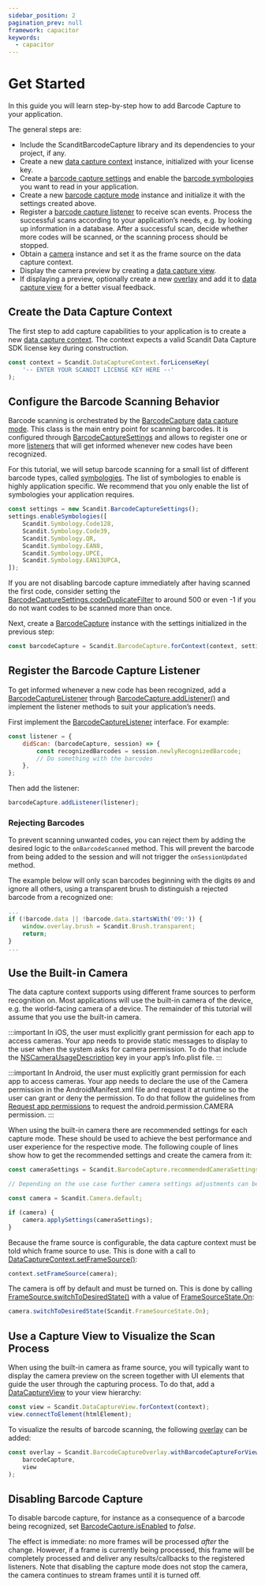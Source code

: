 ```yaml
---
sidebar_position: 2
pagination_prev: null
framework: capacitor
keywords:
  - capacitor
---
```


# Get Started

In this guide you will learn step-by-step how to add Barcode Capture to your application.

The general steps are:

- Include the ScanditBarcodeCapture library and its dependencies to your project, if any.
- Create a new [data capture context](https://docs.scandit.com/data-capture-sdk/capacitor/core/api/data-capture-context.html#class-scandit.datacapture.core.DataCaptureContext) instance, initialized with your license key.
- Create a [barcode capture settings](https://docs.scandit.com/data-capture-sdk/capacitor/barcode-capture/api/barcode-capture-settings.html#class-scandit.datacapture.barcode.BarcodeCaptureSettings) and enable the [barcode symbologies](https://docs.scandit.com/data-capture-sdk/capacitor/barcode-capture/api/symbology.html#enum-scandit.datacapture.barcode.Symbology) you want to read in your application.
- Create a new [barcode capture mode](https://docs.scandit.com/data-capture-sdk/capacitor/barcode-capture/api/barcode-capture.html#class-scandit.datacapture.barcode.BarcodeCapture) instance and initialize it with the settings created above.
- Register a [barcode capture listener](https://docs.scandit.com/data-capture-sdk/capacitor/barcode-capture/api/barcode-capture-listener.html#interface-scandit.datacapture.barcode.IBarcodeCaptureListener) to receive scan events. Process the successful scans according to your application’s needs, e.g. by looking up information in a database. After a successful scan, decide whether more codes will be scanned, or the scanning process should be stopped.
- Obtain a [camera](https://docs.scandit.com/data-capture-sdk/capacitor/core/api/camera.html#class-scandit.datacapture.core.Camera) instance and set it as the frame source on the data capture context.
- Display the camera preview by creating a [data capture view](https://docs.scandit.com/data-capture-sdk/capacitor/core/api/ui/data-capture-view.html#class-scandit.datacapture.core.ui.DataCaptureView).
- If displaying a preview, optionally create a new [overlay](https://docs.scandit.com/data-capture-sdk/capacitor/barcode-capture/api/ui/barcode-capture-overlay.html#class-scandit.datacapture.barcode.ui.BarcodeCaptureOverlay) and add it to [data capture view](https://docs.scandit.com/data-capture-sdk/capacitor/core/api/ui/data-capture-view.html#class-scandit.datacapture.core.ui.DataCaptureView) for a better visual feedback.

## Create the Data Capture Context

The first step to add capture capabilities to your application is to create a new [data capture context](https://docs.scandit.com/data-capture-sdk/capacitor/core/api/data-capture-context.html#class-scandit.datacapture.core.DataCaptureContext). The context expects a valid Scandit Data Capture SDK license key during construction.

```js
const context = Scandit.DataCaptureContext.forLicenseKey(
	'-- ENTER YOUR SCANDIT LICENSE KEY HERE --'
);
```

## Configure the Barcode Scanning Behavior

Barcode scanning is orchestrated by the [BarcodeCapture](https://docs.scandit.com/data-capture-sdk/capacitor/barcode-capture/api/barcode-capture.html#class-scandit.datacapture.barcode.BarcodeCapture) [data capture mode](https://docs.scandit.com/data-capture-sdk/capacitor/core/api/data-capture-mode.html#interface-scandit.datacapture.core.IDataCaptureMode). This class is the main entry point for scanning barcodes. It is configured through [BarcodeCaptureSettings](https://docs.scandit.com/data-capture-sdk/capacitor/barcode-capture/api/barcode-capture-settings.html#class-scandit.datacapture.barcode.BarcodeCaptureSettings) and allows to register one or more [listeners](https://docs.scandit.com/data-capture-sdk/capacitor/barcode-capture/api/barcode-capture-listener.html#interface-scandit.datacapture.barcode.IBarcodeCaptureListener) that will get informed whenever new codes have been recognized.

For this tutorial, we will setup barcode scanning for a small list of different barcode types, called [symbologies](https://docs.scandit.com/data-capture-sdk/capacitor/barcode-capture/api/symbology.html#enum-scandit.datacapture.barcode.Symbology). The list of symbologies to enable is highly application specific. We recommend that you only enable the list of symbologies your application requires.

```js
const settings = new Scandit.BarcodeCaptureSettings();
settings.enableSymbologies([
	Scandit.Symbology.Code128,
	Scandit.Symbology.Code39,
	Scandit.Symbology.QR,
	Scandit.Symbology.EAN8,
	Scandit.Symbology.UPCE,
	Scandit.Symbology.EAN13UPCA,
]);
```

If you are not disabling barcode capture immediately after having scanned the first code, consider setting the [BarcodeCaptureSettings.codeDuplicateFilter](https://docs.scandit.com/data-capture-sdk/capacitor/barcode-capture/api/barcode-capture-settings.html#property-scandit.datacapture.barcode.BarcodeCaptureSettings.CodeDuplicateFilter) to around 500 or even \-1 if you do not want codes to be scanned more than once.

Next, create a [BarcodeCapture](https://docs.scandit.com/data-capture-sdk/capacitor/barcode-capture/api/barcode-capture.html#class-scandit.datacapture.barcode.BarcodeCapture) instance with the settings initialized in the previous step:

```js
const barcodeCapture = Scandit.BarcodeCapture.forContext(context, settings);
```

## Register the Barcode Capture Listener

To get informed whenever a new code has been recognized, add a [BarcodeCaptureListener](https://docs.scandit.com/data-capture-sdk/capacitor/barcode-capture/api/barcode-capture-listener.html#interface-scandit.datacapture.barcode.IBarcodeCaptureListener) through [BarcodeCapture.addListener()](https://docs.scandit.com/data-capture-sdk/capacitor/barcode-capture/api/barcode-capture.html#method-scandit.datacapture.barcode.BarcodeCapture.AddListener) and implement the listener methods to suit your application’s needs.

First implement the [BarcodeCaptureListener](https://docs.scandit.com/data-capture-sdk/capacitor/barcode-capture/api/barcode-capture-listener.html#interface-scandit.datacapture.barcode.IBarcodeCaptureListener) interface. For example:

```js
const listener = {
	didScan: (barcodeCapture, session) => {
		const recognizedBarcodes = session.newlyRecognizedBarcode;
		// Do something with the barcodes
	},
};
```

Then add the listener:

```js
barcodeCapture.addListener(listener);
```

### Rejecting Barcodes

To prevent scanning unwanted codes, you can reject them by adding the desired logic to the `onBarcodeScanned` method. This will prevent the barcode from being added to the session and will not trigger the `onSessionUpdated` method.

The example below will only scan barcodes beginning with the digits `09` and ignore all others, using a transparent brush to distinguish a rejected barcode from a recognized one:

```js
...
if (!barcode.data || !barcode.data.startsWith('09:')) {
	window.overlay.brush = Scandit.Brush.transparent;
    return;
}
...
```

## Use the Built-in Camera

The data capture context supports using different frame sources to perform recognition on. Most applications will use the built-in camera of the device, e.g. the world-facing camera of a device. The remainder of this tutorial will assume that you use the built-in camera.

:::important
In iOS, the user must explicitly grant permission for each app to access cameras. Your app needs to provide static messages to display to the user when the system asks for camera permission. To do that include the [NSCameraUsageDescription](https://developer.apple.com/documentation/bundleresources/information%5Fproperty%5Flist/nscamerausagedescription) key in your app’s Info.plist file.
:::

:::important
In Android, the user must explicitly grant permission for each app to access cameras. Your app needs to declare the use of the Camera permission in the AndroidManifest.xml file and request it at runtime so the user can grant or deny the permission. To do that follow the guidelines from [Request app permissions](https://developer.android.com/training/permissions/requesting) to request the android.permission.CAMERA permission.
:::

When using the built-in camera there are recommended settings for each capture mode. These should be used to achieve the best performance and user experience for the respective mode. The following couple of lines show how to get the recommended settings and create the camera from it:

```js
const cameraSettings = Scandit.BarcodeCapture.recommendedCameraSettings;

// Depending on the use case further camera settings adjustments can be made here.

const camera = Scandit.Camera.default;

if (camera) {
	camera.applySettings(cameraSettings);
}
```

Because the frame source is configurable, the data capture context must be told which frame source to use. This is done with a call to [DataCaptureContext.setFrameSource()](https://docs.scandit.com/data-capture-sdk/capacitor/core/api/data-capture-context.html#method-scandit.datacapture.core.DataCaptureContext.SetFrameSourceAsync):

```js
context.setFrameSource(camera);
```

The camera is off by default and must be turned on. This is done by calling [FrameSource.switchToDesiredState()](https://docs.scandit.com/data-capture-sdk/capacitor/core/api/frame-source.html#method-scandit.datacapture.core.IFrameSource.SwitchToDesiredStateAsync) with a value of [FrameSourceState.On](https://docs.scandit.com/data-capture-sdk/capacitor/core/api/frame-source.html#value-scandit.datacapture.core.FrameSourceState.On):

```js
camera.switchToDesiredState(Scandit.FrameSourceState.On);
```

## Use a Capture View to Visualize the Scan Process

When using the built-in camera as frame source, you will typically want to display the camera preview on the screen together with UI elements that guide the user through the capturing process. To do that, add a [DataCaptureView](https://docs.scandit.com/data-capture-sdk/capacitor/core/api/ui/data-capture-view.html#class-scandit.datacapture.core.ui.DataCaptureView) to your view hierarchy:

```js
const view = Scandit.DataCaptureView.forContext(context);
view.connectToElement(htmlElement);
```

To visualize the results of barcode scanning, the following [overlay](https://docs.scandit.com/data-capture-sdk/capacitor/barcode-capture/api/ui/barcode-capture-overlay.html#class-scandit.datacapture.barcode.ui.BarcodeCaptureOverlay) can be added:

```js
const overlay = Scandit.BarcodeCaptureOverlay.withBarcodeCaptureForView(
	barcodeCapture,
	view
);
```

## Disabling Barcode Capture

To disable barcode capture, for instance as a consequence of a barcode being recognized, set [BarcodeCapture.isEnabled](https://docs.scandit.com/data-capture-sdk/capacitor/barcode-capture/api/barcode-capture.html#property-scandit.datacapture.barcode.BarcodeCapture.IsEnabled) to _false_.

The effect is immediate: no more frames will be processed _after_ the change. However, if a frame is currently being processed, this frame will be completely processed and deliver any results/callbacks to the registered listeners. Note that disabling the capture mode does not stop the camera, the camera continues to stream frames until it is turned off.
